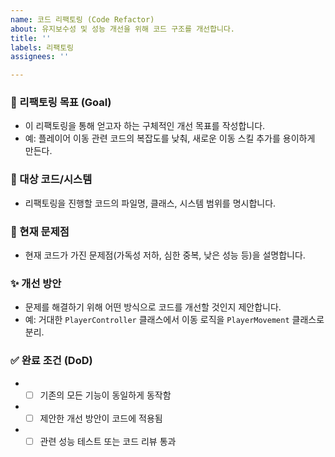 ```yaml
---
name: 코드 리팩토링 (Code Refactor)
about: 유지보수성 및 성능 개선을 위해 코드 구조를 개선합니다.
title: ''
labels: 리팩토링
assignees: ''

---
```


### 🎯 리팩토링 목표 (Goal)
* 이 리팩토링을 통해 얻고자 하는 구체적인 개선 목표를 작성합니다.
* 예: 플레이어 이동 관련 코드의 복잡도를 낮춰, 새로운 이동 스킬 추가를 용이하게 만든다.

### 📍 대상 코드/시스템
* 리팩토링을 진행할 코드의 파일명, 클래스, 시스템 범위를 명시합니다.

### 🧐 현재 문제점
* 현재 코드가 가진 문제점(가독성 저하, 심한 중복, 낮은 성능 등)을 설명합니다.

### ✨ 개선 방안
* 문제를 해결하기 위해 어떤 방식으로 코드를 개선할 것인지 제안합니다.
* 예: 거대한 `PlayerController` 클래스에서 이동 로직을 `PlayerMovement` 클래스로 분리.

### ✅ 완료 조건 (DoD)
* - [ ] 기존의 모든 기능이 동일하게 동작함
* - [ ] 제안한 개선 방안이 코드에 적용됨
* - [ ] 관련 성능 테스트 또는 코드 리뷰 통과
